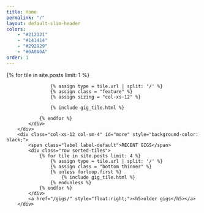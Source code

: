 ```yaml
---
title: Home
permalink: "/"
layout: default-slim-header
colors: 
    - "#212121"
    - "#141414"
    - "#292929"
    - "#0A0A0A"
order: 1
---
```


<div id="gigs" >
    <div class="container-fluid gigs">
        <div class="row">
            <div class="col-xs-12 col-sm-8">
                <div class="row sorted-tiles">
                {% for tile in site.posts limit: 1 %}

                    {% assign type = tile.url | split: '/' %}
                    {% assign class = "feature" %}
                    {% assign sizing = "col-xs-12" %}

                    {% include gig_tile.html %}
                    
                {% endfor %}
            </div>
        </div>
        <div class="col-xs-12 col-sm-4" id="more" style="background-color: black;">
            <span class="label label-default">RECENT GIGS</span>
            <div class="row sorted-tiles">
                {% for tile in site.posts limit: 4 %}
                    {% assign type = tile.url | split: '/' %}
                    {% assign class = "bottom thinner" %}
                    {% unless forloop.first %}
                        {% include gig_tile.html %}
                    {% endunless %}
                {% endfor %}
            </div>
            <a href="/gigs/" style="float:right;"><h5>older gigs</h5></a>
        </div>
</div>

